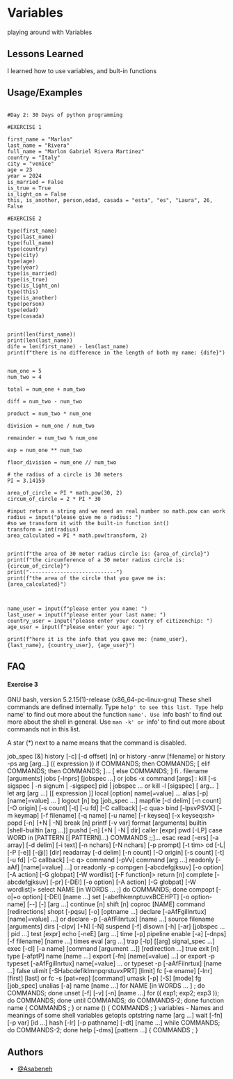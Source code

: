
# Variables
playing around with Variables

## Lessons Learned

I learned how to use variables, and bult-in functions 


## Usage/Examples

```import math

#Day 2: 30 Days of python programming

#EXERCISE 1

first_name = "Marlon"
last_name = "Rivera"
full_name = "Marlon Gabriel Rivera Martinez"
country = "Italy"
city = "venice"
age = 23
year = 2024
is_married = False
is_true = True
is_light_on = False
this, is_another, person,edad, casada = "esta", "es", "Laura", 26, False 

#EXERCISE 2

type(first_name)
type(last_name)
type(full_name)
type(country)
type(city)
type(age)
type(year)
type(is_married)
type(is_true)
type(is_light_on)
type(this)
type(is_another)
type(person)
type(edad)
type(casada)


print(len(first_name))
print(len(last_name))
dife = len(first_name) - len(last_name)
print(f"there is no difference in the length of both my name: {dife}")


num_one = 5
num_two = 4

total = num_one + num_two

diff = num_two - num_two

product = num_two * num_one

division = num_one / num_two

remainder = num_two % num_one

exp = num_one ** num_two

floor_division = num_one // num_two

# the radius of a circle is 30 meters
PI = 3.14159

area_of_circle = PI * math.pow(30, 2)
circum_of_circle = 2 * PI * 30

#input return a string and we need an real number so math.pow can work
radius = input("please give me a radius: ")
#so we transform it with the built-in function int()
transform = int(radius)
area_calculated = PI * math.pow(transform, 2)


print(f"the area of 30 meter radius circle is: {area_of_circle}")
print(f"the circumference of a 30 meter radius circle is: {circum_of_circle}")
print("----------------------------")
print(f"the area of the circle that you gave me is: {area_calculated}")



name_user = input(f"please enter you name: ")
last_user = input(f"please enter your last name: ")
country_user = input("please enter your country of citizenchip: ") 
age_user = input(f"please enter your age: ")

print(f"here it is the info that you gave me: {name_user}, {last_name}, {country_user}, {age_user}")
```


## FAQ

#### Exercise 3

GNU bash, version 5.2.15(1)-release (x86_64-pc-linux-gnu)
These shell commands are defined internally.  Type `help' to see this list.
Type `help name' to find out more about the function `name'.
Use `info bash' to find out more about the shell in general.
Use `man -k' or `info' to find out more about commands not in this list.

A star (*) next to a name means that the command is disabled.

 job_spec [&]                                                                               history [-c] [-d offset] [n] or history -anrw [filename] or history -ps arg [arg...]
 (( expression ))                                                                           if COMMANDS; then COMMANDS; [ elif COMMANDS; then COMMANDS; ]... [ else COMMANDS; ] fi
 . filename [arguments]                                                                     jobs [-lnprs] [jobspec ...] or jobs -x command [args]
 :                                                                                          kill [-s sigspec | -n signum | -sigspec] pid | jobspec ... or kill -l [sigspec]
 [ arg... ]                                                                                 let arg [arg ...]
 [[ expression ]]                                                                           local [option] name[=value] ...
 alias [-p] [name[=value] ... ]                                                             logout [n]
 bg [job_spec ...]                                                                          mapfile [-d delim] [-n count] [-O origin] [-s count] [-t] [-u fd] [-C callback] [-c qua>
 bind [-lpsvPSVX] [-m keymap] [-f filename] [-q name] [-u name] [-r keyseq] [-x keyseq:sh>  popd [-n] [+N | -N]
 break [n]                                                                                  printf [-v var] format [arguments]
 builtin [shell-builtin [arg ...]]                                                          pushd [-n] [+N | -N | dir]
 caller [expr]                                                                              pwd [-LP]
 case WORD in [PATTERN [| PATTERN]...) COMMANDS ;;]... esac                                 read [-ers] [-a array] [-d delim] [-i text] [-n nchars] [-N nchars] [-p prompt] [-t tim>
 cd [-L|[-P [-e]] [-@]] [dir]                                                               readarray [-d delim] [-n count] [-O origin] [-s count] [-t] [-u fd] [-C callback] [-c q>
 command [-pVv] command [arg ...]                                                           readonly [-aAf] [name[=value] ...] or readonly -p
 compgen [-abcdefgjksuv] [-o option] [-A action] [-G globpat] [-W wordlist] [-F function]>  return [n]
 complete [-abcdefgjksuv] [-pr] [-DEI] [-o option] [-A action] [-G globpat] [-W wordlist]>  select NAME [in WORDS ... ;] do COMMANDS; done
 compopt [-o|+o option] [-DEI] [name ...]                                                   set [-abefhkmnptuvxBCEHPT] [-o option-name] [--] [-] [arg ...]
 continue [n]                                                                               shift [n]
 coproc [NAME] command [redirections]                                                       shopt [-pqsu] [-o] [optname ...]
 declare [-aAfFgiIlnrtux] [name[=value] ...] or declare -p [-aAfFilnrtux] [name ...]        source filename [arguments]
 dirs [-clpv] [+N] [-N]                                                                     suspend [-f]
 disown [-h] [-ar] [jobspec ... | pid ...]                                                  test [expr]
 echo [-neE] [arg ...]                                                                      time [-p] pipeline
 enable [-a] [-dnps] [-f filename] [name ...]                                               times
 eval [arg ...]                                                                             trap [-lp] [[arg] signal_spec ...]
 exec [-cl] [-a name] [command [argument ...]] [redirection ...]                            true
 exit [n]                                                                                   type [-afptP] name [name ...]
 export [-fn] [name[=value] ...] or export -p                                               typeset [-aAfFgiIlnrtux] name[=value] ... or typeset -p [-aAfFilnrtux] [name ...]
 false                                                                                      ulimit [-SHabcdefiklmnpqrstuvxPRT] [limit]
 fc [-e ename] [-lnr] [first] [last] or fc -s [pat=rep] [command]                           umask [-p] [-S] [mode]
 fg [job_spec]                                                                              unalias [-a] name [name ...]
 for NAME [in WORDS ... ] ; do COMMANDS; done                                               unset [-f] [-v] [-n] [name ...]
 for (( exp1; exp2; exp3 )); do COMMANDS; done                                              until COMMANDS; do COMMANDS-2; done
 function name { COMMANDS ; } or name () { COMMANDS ; }                                     variables - Names and meanings of some shell variables
 getopts optstring name [arg ...]                                                           wait [-fn] [-p var] [id ...]
 hash [-lr] [-p pathname] [-dt] [name ...]                                                  while COMMANDS; do COMMANDS-2; done
 help [-dms] [pattern ...]                                                                  { COMMANDS ; }



## Authors

- [@Asabeneh](https://github.com/Asabeneh)


